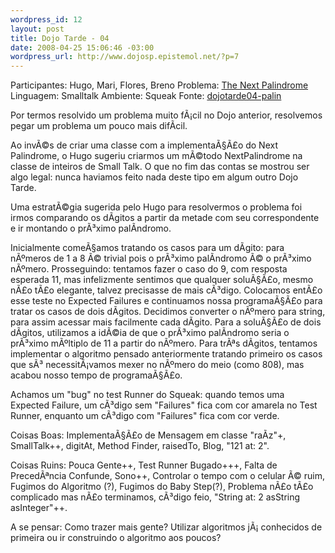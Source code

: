```yaml
--- 
wordpress_id: 12
layout: post
title: Dojo Tarde - 04
date: 2008-04-25 15:06:46 -03:00
wordpress_url: http://www.dojosp.epistemol.net/?p=7
---
```

Participantes: Hugo, Mari, Flores, Breno
Problema: <a title="The Next Palindrome" href="http://www.spoj.pl/problems/PALIN/" target="_blank">The Next Palindrome</a>
Linguagem: Smalltalk
Ambiente: Squeak
Fonte: <a href="http://www.dojosp.epistemol.net/wp-content/uploads/2008/04/dojotarde04-palin.mcz">dojotarde04-palin</a>

Por termos resolvido um problema muito fÃ¡cil no Dojo anterior, resolvemos pegar um problema um pouco mais difÃ­cil.

Ao invÃ©s de criar uma classe com a implementaÃ§Ã£o do Next Palindrome, o Hugo sugeriu criarmos um mÃ©todo NextPalindrome na classe de inteiros de Small Talk.  O que no fim das contas se mostrou ser algo legal: nunca haviamos feito nada deste tipo em algum outro Dojo Tarde.

Uma estratÃ©gia sugerida pelo Hugo para resolvermos o problema foi irmos comparando os dÃ­gitos a partir da metade com seu correspondente e ir montando o prÃ³ximo palÃ­ndromo.

Inicialmente comeÃ§amos tratando os casos para um dÃ­gito: para nÃºmeros de 1 a 8 Ã© trivial pois o prÃ³ximo palÃ­ndromo Ã© o prÃ³ximo nÃºmero. Prosseguindo: tentamos fazer o caso do 9, com resposta esperada 11, mas infelizmente sentimos que qualquer soluÃ§Ã£o, mesmo nÃ£o tÃ£o elegante, talvez precisasse de mais cÃ³digo. Colocamos entÃ£o esse teste no Expected Failures e continuamos nossa programaÃ§Ã£o para tratar os casos de dois dÃ­gitos. Decidimos converter o nÃºmero para string, para assim acessar mais facilmente cada dÃ­gito.  Para a soluÃ§Ã£o de dois dÃ­gitos, utilizamos a idÃ©ia de que o prÃ³ximo palÃ­ndromo seria o prÃ³ximo mÃºltiplo de 11 a partir do nÃºmero. Para trÃªs dÃ­gitos, tentamos implementar o algoritmo pensado anteriormente tratando primeiro os casos que sÃ³ necessitÃ¡vamos  mexer no nÃºmero do meio (como 808), mas acabou nosso tempo de programaÃ§Ã£o.

Achamos um "bug" no test Runner do Squeak: quando temos uma Expected Failure, um cÃ³digo sem "Failures" fica com cor amarela no Test Runner, enquanto um cÃ³digo com "Failures" fica com cor verde.

Coisas Boas: ImplementaÃ§Ã£o de Mensagem em classe "raÃ­z"+, SmallTalk++, digitAt, Method Finder, raisedTo, Blog, "121 at: 2".

Coisas Ruins: Pouca Gente++, Test Runner Bugado+++, Falta de PrecedÃªncia Confunde, Sono++, Controlar o tempo com o celular Ã© ruim, Fugimos do Algoritmo (?), Fugimos do Baby Step(?), Problema nÃ£o tÃ£o complicado mas nÃ£o terminamos, cÃ³digo feio, "String at: 2 asString asInteger"++.

A se pensar: Como trazer mais gente? Utilizar algoritmos jÃ¡ conhecidos de primeira ou ir construindo o algoritmo aos poucos?
